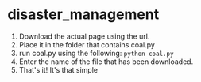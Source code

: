 # disaster_management

1. Download the actual page using the url.
2. Place it in the folder that contains coal.py
3. run coal.py using the following:
	```python coal.py```
4. Enter the name of the file that has been downloaded.
5. That's it! It's that simple

